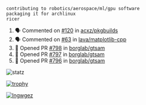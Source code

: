 ```
contributing to robotics/aerospace/ml/gpu software
packaging it for archlinux
ricer
```

<!--START_SECTION:activity-->
1. 🗣 Commented on [#120](https://github.com/acxz/pkgbuilds/issues/120) in [acxz/pkgbuilds](https://github.com/acxz/pkgbuilds)
2. 🗣 Commented on [#63](https://github.com/lava/matplotlib-cpp/issues/63) in [lava/matplotlib-cpp](https://github.com/lava/matplotlib-cpp)
3. 💪 Opened PR [#798](https://github.com/borglab/gtsam/pull/798) in [borglab/gtsam](https://github.com/borglab/gtsam)
4. 💪 Opened PR [#797](https://github.com/borglab/gtsam/pull/797) in [borglab/gtsam](https://github.com/borglab/gtsam)
5. 💪 Opened PR [#796](https://github.com/borglab/gtsam/pull/796) in [borglab/gtsam](https://github.com/borglab/gtsam)
<!--END_SECTION:activity-->


![statz](https://github-readme-stats.vercel.app/api?username=acxz&include_all_commits=true&show_icons=true)

[![trophy](https://github-profile-trophy.vercel.app/?username=acxz)](https://github.com/ryo-ma/github-profile-trophy)

[![lngwgez](https://github-readme-stats.vercel.app/api/top-langs/?username=acxz&layout=compact)](https://github.com/acxz/github-readme-stats)


<!--
**acxz/acxz** is a ✨ _special_ ✨ repository because its `README.md` (this file) appears on your GitHub profile.

Here are some ideas to get you started:

- 🔭 I’m currently working on ...
- 🌱 I’m currently learning ...
- 👯 I’m looking to collaborate on ...
- 🤔 I’m looking for help with ...
- 💬 Ask me about ...
- 📫 How to reach me: ...
- 😄 Pronouns: ...
- ⚡ Fun fact: ...
-->
